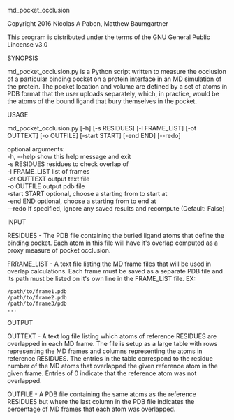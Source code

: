 md_pocket_occlusion

Copyright 2016 Nicolas A Pabon, Matthew Baumgartner

This program is distributed under the terms of the GNU General Public Lincense v3.0



SYNOPSIS

md_pocket_occlusion.py is a Python script written to measure the occlusion of a particular binding pocket on a protein interface in an MD simulation of the protein. The pocket location and volume are defined by a set of atoms in PDB format that the user uploads separately, which, in practice, would be the atoms of the bound ligand that bury themselves in the pocket. 


USAGE

md_pocket_occlusion.py [-h] [-s RESIDUES] [-l FRAME_LIST] [-ot OUTTEXT]
                       [-o OUTFILE] [-start START] [-end END] [--redo]


optional arguments:<br>
  -h, --help     show this help message and exit <br>
  -s RESIDUES    residues to check overlap of <br>
  -l FRAME_LIST  list of frames <br>
  -ot OUTTEXT    output text file <br>
  -o OUTFILE     output pdb file <br>
  -start START   optional, choose a starting from to start at <br>
  -end END       optional, choose a starting from to end at <br>
  --redo         If specified, ignore any saved results and recompute
                 (Default: False) <br>


INPUT

RESIDUES - The PDB file containing the buried ligand atoms that define the binding pocket. Each atom in this file will have it's overlap computed as a proxy measure of pocket occlusion.

FRRAME_LIST - A text file listing the MD frame files that will be used in overlap calculations. Each frame must be saved as a separate PDB file and its path must be listed on it's own line in the FRAME_LIST file. EX:

    /path/to/frame1.pdb
    /path/to/frame2.pdb
    /path/to/frame3/pdb
    ...

OUTPUT

OUTTEXT - A text log file listing which atoms of reference RESIDUES are overlapped in each MD frame. The file is setup as a large table with rows representing the MD frames and columns representing the atoms in reference RESIDUES. The entries in the table correspond to the residue number of the MD atoms that overlapped the given reference atom in the given frame. Entries of 0 indicate that the reference atom was not overlapped.

OUTFILE - A PDB file containing the same atoms as the reference RESIDUES but where the last column in the PDB file indicates the percentage of MD frames that each atom was overlapped.
